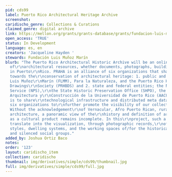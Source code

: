 ```yaml
---
pid: cds99
label: Puerto Rico Architectural Heritage Archive
screenshot: 
caridischo_genre: Collections & Curations
claimed_genre: digital archive
link: https://mellon.org/grants/grants-database/grants/fundacion-luis-munoz-marin-inc/2004-07580/
open_access: 'TRUE'
status: In Development
language: es, en
creators: 'Jacqueline Hayden '
stewards: Fundación Luis Muñoz Marín
blurb: "The Puerto Rico Architectural Historic Archive will be an online digital repository
  of\r\narchitectural resources, whether documents, photographs, buildings and sites
  in Puerto\r\nRico. PRAHA is an alliance of six organizations that share a commitment
  towards the\r\nconservation of architectural heritage: 1. public and private; Fundación
  Luis Muñoz\r\nMarín (FLMM), Para la Naturaleza, and the Puerto Rico Historic Buildings
  Drawings\r\nSociety (PRHBDS) and 2. state and federal entities; the National Park
  Service (NPS),\r\nthe State Historic Preservation Office (SHPO), the Archivo de
  Arquitectura y\r\nConstrucción de la Universidad de Puerto Rico (AACUPR). Our goal
  is to share\r\ntechnological infrastructure and distributed meta data across our
  six organizations to\r\nfurther promote the visibility of our collective resources.
  Without the acknowledgement\r\nof Vernacular, Afro Puerto Rican, rural, and barrio
  architecture, a panoramic view of the\r\nhistory and definition of architecture
  as a cultural product remains incomplete. In this\r\nproject, such a stance will
  translate into the visualization, through photographic records,\r\nof architectural
  styles, dwelling systems, and the working spaces of/for the historically\r\nmarginalized
  and silenced social groups."
added_by: Joshua Ortiz Baco
notes: 
order: '123'
layout: caridischo_item
collection: caridischo
thumbnail: img/derivatives/simple/cds99/thumbnail.jpg
full: img/derivatives/simple/cds99/full.jpg
---
```

